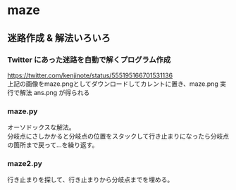 # maze

## 迷路作成 & 解法いろいろ

### Twitter にあった迷路を自動で解くプログラム作成
https://twitter.com/kenjinote/status/555195166701531136  
上記の画像をmaze.pngとしてダウンロードしてカレントに置き、maze.png 実行で解法 ans.png が得られる

### maze.py
オーソドックスな解法。  
分岐点にさしかかると分岐点の位置をスタックして行き止まりになったら分岐点の箇所まで戻って…を繰り返す。

### maze2.py
行き止まりを探して、行き止まりから分岐点までを埋める。
